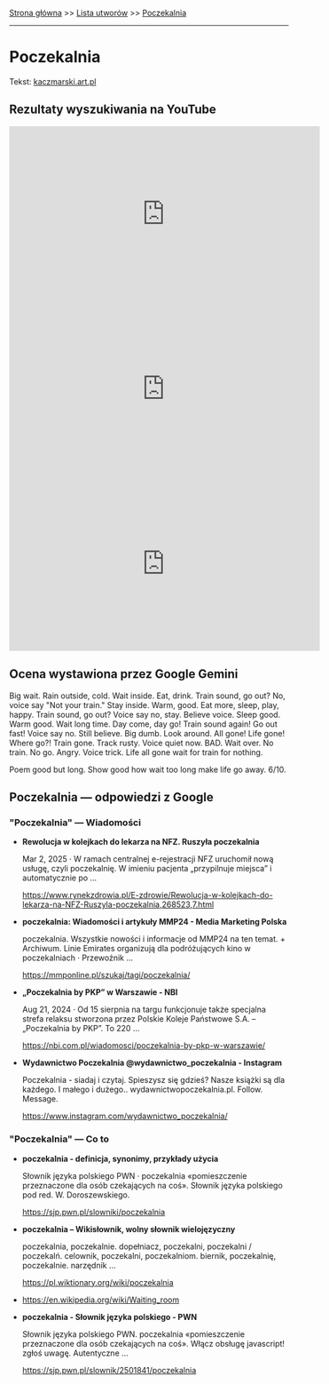[Strona główna](../index.md) >> [Lista utworów](../list.md) >> [Poczekalnia](441.md)

---

# Poczekalnia

Tekst: [kaczmarski.art.pl](https://www.kaczmarski.art.pl/tworczosc/wiersze/poczekalnia/)

## Rezultaty wyszukiwania na YouTube

<iframe width="560" height="315" src="https://www.youtube.com/embed/LTC97LojAJI?si=IdontcarewhotheIRSsendsImnotpayingtaxes" title="YouTube video player" frameborder="0" allow="accelerometer; autoplay; clipboard-write; encrypted-media; gyroscope; picture-in-picture; web-share" referrerpolicy="strict-origin-when-cross-origin" allowfullscreen></iframe>

<iframe width="560" height="315" src="https://www.youtube.com/embed/P2rA_b5tfIk?si=IdontcarewhotheIRSsendsImnotpayingtaxes" title="YouTube video player" frameborder="0" allow="accelerometer; autoplay; clipboard-write; encrypted-media; gyroscope; picture-in-picture; web-share" referrerpolicy="strict-origin-when-cross-origin" allowfullscreen></iframe>

<iframe width="560" height="315" src="https://www.youtube.com/embed/NTNcxGVgn9I?si=IdontcarewhotheIRSsendsImnotpayingtaxes" title="YouTube video player" frameborder="0" allow="accelerometer; autoplay; clipboard-write; encrypted-media; gyroscope; picture-in-picture; web-share" referrerpolicy="strict-origin-when-cross-origin" allowfullscreen></iframe>

## Ocena wystawiona przez Google Gemini

Big wait. Rain outside, cold. Wait inside. Eat, drink. Train sound, go out? No, voice say "Not your train." Stay inside. Warm, good. Eat more, sleep, play, happy.
Train sound, go out? Voice say no, stay. Believe voice. Sleep good. Warm good.
Wait long time. Day come, day go! Train sound again! Go out fast! Voice say no. Still believe. Big dumb.
Look around. All gone! Life gone! Where go?! Train gone. Track rusty. Voice quiet now. BAD.
Wait over. No train. No go. Angry. Voice trick.
Life all gone wait for train for nothing.

Poem good but long. Show good how wait too long make life go away. 6/10.


## Poczekalnia — odpowiedzi z Google

### "Poczekalnia" — Wiadomości

- **Rewolucja w kolejkach do lekarza na NFZ. Ruszyła poczekalnia**

    Mar 2, 2025  ·  W ramach centralnej e-rejestracji NFZ uruchomił nową usługę, czyli poczekalnię. W imieniu pacjenta „przypilnuje miejsca” i automatycznie po ... 

   <https://www.rynekzdrowia.pl/E-zdrowie/Rewolucja-w-kolejkach-do-lekarza-na-NFZ-Ruszyla-poczekalnia,268523,7.html>
- **poczekalnia: Wiadomości i artykuły  MMP24 - Media Marketing Polska**

    poczekalnia. Wszystkie nowości i informacje od MMP24 na ten temat. + Archiwum. Linie Emirates organizują dla podróżujących kino w poczekalniach · Przewoźnik ... 

   <https://mmponline.pl/szukaj/tagi/poczekalnia/>
- **„Poczekalnia by PKP” w Warszawie - NBI**

    Aug 21, 2024  ·  Od 15 sierpnia na targu funkcjonuje także specjalna strefa relaksu stworzona przez Polskie Koleje Państwowe S.A. – „Poczekalnia by PKP”. To 220 ... 

   <https://nbi.com.pl/wiadomosci/poczekalnia-by-pkp-w-warszawie/>
- **Wydawnictwo Poczekalnia @wydawnictwo_poczekalnia - Instagram**

    Poczekalnia - siadaj i czytaj. Spieszysz się gdzieś? Nasze książki są dla każdego. I małego i dużego.. wydawnictwopoczekalnia.pl. Follow. Message. 

   <https://www.instagram.com/wydawnictwo_poczekalnia/>

### "Poczekalnia" — Co to

- **poczekalnia - definicja, synonimy, przykłady użycia**

    Słownik języka polskiego PWN · poczekalnia «pomieszczenie przeznaczone dla osób czekających na coś». Słownik języka polskiego pod red. W. Doroszewskiego. 

   <https://sjp.pwn.pl/slowniki/poczekalnia>
- **poczekalnia – Wikisłownik, wolny słownik wielojęzyczny**

    poczekalnia, poczekalnie. dopełniacz, poczekalni, poczekalni / poczekalń. celownik, poczekalni, poczekalniom. biernik, poczekalnię, poczekalnie. narzędnik ... 

   <https://pl.wiktionary.org/wiki/poczekalnia>
- <https://en.wikipedia.org/wiki/Waiting_room>
- **poczekalnia - Słownik języka polskiego - PWN**

    Słownik języka polskiego PWN. poczekalnia «pomieszczenie przeznaczone dla osób czekających na coś». Włącz obsługę javascript! zgłoś uwagę. Autentyczne ... 

   <https://sjp.pwn.pl/slownik/2501841/poczekalnia>

